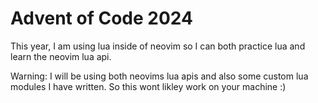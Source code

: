# Advent of Code 2024

This year, I am using lua inside of neovim so I can both practice lua and learn the neovim lua api.

Warning: I will be using both neovims lua apis and also some custom lua modules I have written. So
this wont likley work on your machine :)
